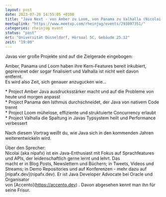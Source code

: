 ```yaml
---
layout: post
date: 2023-07-20 14:55:05 +0100
title: "Java Next - von Amber zu Loom, von Panama zu Valhalla (Nicolai Parlog)"
meetuplink: "https://www.meetup.com/rheinjug/events/293097351/"
categories: rheinjug event
status: "past"
ort: "Universität Düsseldorf, Hörsaal 5C, Gebäude 25.12"
zeit: "19:00"
---
```

<p>Javas vier große Projekte sind auf die Zielgerade eingebogen:</p> <p>Amber, Panama und Loom haben ihre Kern-Features bereit inkubiert,<br/>gepreviewt oder sogar finalisiert und Valhalla ist nicht weit davon<br/>entfernt.<br/>Es wird also Zeit, sich genauer anzugucken wie...</p> <p>* Project Amber Java ausdrucksstärker macht und auf die Probleme von<br/>heute und morgen anpasst<br/>* Project Panama den Isthmus durchschneidet, der Java von nativem Code trennt<br/>* Project Loom mühelose, effiziente und struktuierte Concurrency erlaubt<br/>* Project Valhalla die Spaltung in Javas Typsystem heilt und Performance verbessert</p> <p>Nach diesem Vortrag weißt du, wie Java sich in den kommenden Jahren<br/>weiterentwickeln wird.</p> <p>Über den Sprecher:<br/>Nicolai (aka nipafx) ist ein Java-Enthusiast mit Fokus auf Sprachfeatures und APIs, der leidenschaftlich gerne lernt und lehrt. Das<br/>macht er in Blog Posts, Newslettern und Büchern; in Tweets, Videos und<br/>Streams; in Demo Repositories und auf Konferenzen - mehr dazu auf [nipafx.dev](nipafx.dev). Er ist Java Developer Advocate bei Oracle und Organisator<br/>von [Accento](<a href="https://accento.dev" class="linkified">https://accento.dev</a>) . Davon abgesehen kennt man ihn für seine Frisur.</p> 
